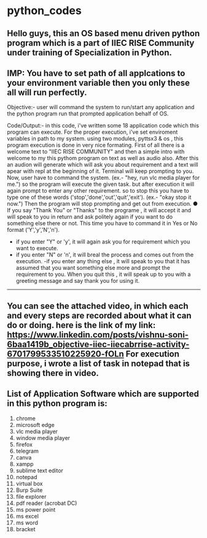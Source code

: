 # python_codes

Hello guys, 
this an OS based menu driven python program which is a part of IIEC RISE Community under training of Specialization in Python.
---
IMP: You have to set path of all applcations to your environment variable then you only these all will run perfectly.
---
Objective:-
	user will command the system to run/start any application and the python program run that prompted application behalf of OS.

Code/Output:-
	in this code, i've written some 18 application code which this program can execute. For the proper execution, i've set enviroment variables in path to my system.
using two modules, pyttsx3 & os , this program execution is done in very nice formating.
	First of all there is a welcome text to "IIEC RISE COMMUNITY" and then a simple intro with welcome to my this pythom program on text as well as audio also.
After this an audion will generate which will ask you about requirement and a text will apear with repl at the beginning of it. Terminal will keep prompting to you.
Now, user have to command the system. (ex.- "hey, run vlc media player for me.") so the program will execute the given task. but after execution it will again prompt to enter any other requirement.
so to stop this you have to type one of these words ('stop','done','out','quit','exit'). (ex.- "okay stop it now.") Then the program will stop prompting and get out from execution.
● If you say "Thank You" or "Thanks" to the programe , it will accept it and will speak to you in return and ask politely again if you want to do something else there or not.
This time you have to command it in Yes or No format ('Y','y','N','n').
- if you enter "Y" or 'y', it will again ask you for requirement which you want to execute.
- if you enter "N" or 'n', it will breal the process and comes out from the execution.
-if you enter any thing else , it will speak to you that it has assumed that you want something else more and prompt the requirement to you.
When you quit this , it will speak up to you with a greeting message and say thank you for using it.
 ---
You can see the attached video, in which each and every steps are recorded about what it can do or doing.
here is the link of my link:		https://www.linkedin.com/posts/vishnu-soni-6baa1419b_objective-iiec-iiecabrrise-activity-6701799533510225920-fOLn
For execution purpose, i wrote a list of task in notepad that is showing there in video.
-----------------------------------------------------------------------------------------------------------------------------------------------------------------------------------

List of Application Software which are supported in this python program is:
- 
1. chrome
2. microsoft edge
3. vlc media player
4. window media player
5. firefox
6. telegram
7. canva
8. xampp
9. sublime text editor
10. notepad
11. virtual box
12. Burp Suite
13. file explorer
14. pdf reader (acrobat DC)
15. ms power point
16. ms excel
17. ms word
18. bracket
